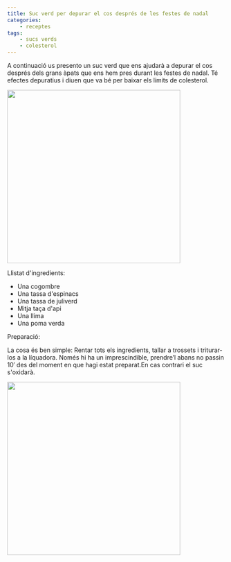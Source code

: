 ```yaml
---
title: Suc verd per depurar el cos després de les festes de nadal
categories:
    - receptes
tags:
    - sucs verds
    - colesterol
---
```


A continuació us presento un suc verd que ens ajudarà a depurar el cos després dels grans àpats que ens hem pres
durant les festes de nadal. Té efectes depuratius i diuen que va bé per baixar els límits de colesterol.

<img style="width:400px" src="{{ site.url }}/assets/img/suc_verd_1.jpg" alt="">

Llistat d'ingredients:

- Una cogombre
- Una tassa d'espinacs
- Una tassa de juliverd
- Mitja taça d'api
- Una llima
- Una poma verda

Preparació:

La cosa és ben simple: Rentar tots els ingredients, tallar a trossets i triturar-los a la líquadora.
Només hi ha un imprescindible, prendre’l abans no passin 10′ des del moment en que hagi estat preparat.En cas contrari el suc s'oxidarà.

<img style="width:400px" src="{{ site.url }}/assets/img/suc_verd_2.jpg" alt="">